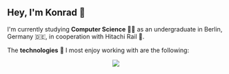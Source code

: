 ## Hey, I'm Konrad 👋

I'm currently studying **Computer Science** 👨‍💻 as an undergraduate in Berlin, Germany 🇩🇪, in cooperation with Hitachi Rail 🚅.

The **technologies** 👾 I most enjoy working with are the following:

<p align="center">
  <a href="https://skillicons.dev">
    <img src="https://skillicons.dev/icons?i=ts,js,svelte,tailwind,nodejs,figma,notion,python&theme=light" />
  </a>
</p>
